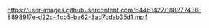 https://user-images.githubusercontent.com/64461427/188277436-8898917e-d22c-4cb5-ba62-3ad7cdab35d1.mp4

